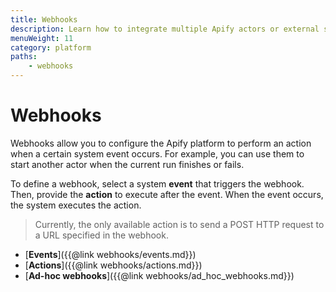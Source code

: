 ```yaml
---
title: Webhooks
description: Learn how to integrate multiple Apify actors or external systems with your actor or task run. Send alerts when your actor run succeeds or fails.
menuWeight: 11
category: platform
paths:
    - webhooks
---
```


# [](./webhooks) Webhooks

Webhooks allow you to configure the Apify platform to perform an action when a certain system event occurs. For example, you can use them to start another actor when the current run finishes or fails.

To define a webhook, select a system **event** that triggers the webhook. Then, provide the **action** to execute after the event. When the event occurs, the system executes the action.

> Currently, the only available action is to send a POST HTTP request to a URL specified in the webhook.

* [**Events**]({{@link webhooks/events.md}})
* [**Actions**]({{@link webhooks/actions.md}})
* [**Ad-hoc webhooks**]({{@link webhooks/ad_hoc_webhooks.md}})

